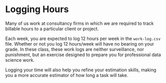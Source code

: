 # Logging Hours

Many of us work at consultancy firms in which we are required to track billable hours to a particular client or project. 

Each week, you are expected to log 12 hours per week in the `work-log.csv` file.  Whether or not you log 12 hours/week will have no bearing on your grade.  In these class, these work logs are neither surveillance, nor punishment, but an exercise designed to prepare you for professional data science work.  

Logging your time will also help you refine your estimation skills, making you a more accurate estimator of how long a task will take. 